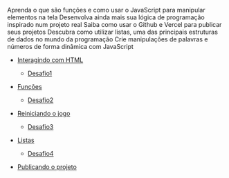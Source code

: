 Aprenda o que são funções e como usar o JavaScript para manipular elementos na tela
Desenvolva ainda mais sua lógica de programação inspirado num projeto real
Saiba como usar o Github e Vercel para publicar seus projetos
Descubra como utilizar listas, uma das principais estruturas de dados no mundo da programação
Crie manipulações de palavras e números de forma dinâmica com JavaScript

- [Interagindo com HTML](1_Interagindo_com_HTML/index.html)
    - [Desafio1](1_Interagindo_com_HTML/desafios1/js-curso-2-desafio_1/index.html)
- [Funções](2_funcoes/index.html)
    - [Desafio2](2_funcoes/desafio2/script.js)
- [Reiniciando o jogo](3_reiniciando_o_jogo/index.html)
    - [Desafio3](3_reiniciando_o_jogo/desafio3/script.js)
- [Listas](4_listas/index.html)
    - [Desafio4](4_listas/desafio4/script.js)

- [Publicando o projeto](5_publicando_o_projeto/index.html)
